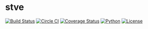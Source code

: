 # stve

[![Build Status](https://travis-ci.org/TE-ToshiakiTanaka/stve.svg?branch=master)](https://travis-ci.org/TE-ToshiakiTanaka/stve)
[![Circle CI](https://circleci.com/gh/TE-ToshiakiTanaka/stve.svg?style=shield&circle-token=%bdf82d163838fa4b778ba80070709726b18b7887)](https://circleci.com/gh/TE-ToshiakiTanaka/stve)
[![Coverage Status](https://coveralls.io/repos/github/TE-ToshiakiTanaka/stve/badge.svg?branch=master)](https://coveralls.io/github/TE-ToshiakiTanaka/stve?branch=master)
[![Python](https://img.shields.io/badge/python-2.7-blue.svg)](https://www.python.org/download/releases/2.7/)
[![License](https://img.shields.io/badge/license-MIT-yellow.svg)](https://github.com/TE-ToshiakiTanaka/stve/blob/master/LICENSE)
